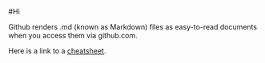 #Hi

Github renders .md (known as Markdown) files as easy-to-read documents when you access them via github.com.

Here is a link to a [cheatsheet](https://github.com/adam-p/markdown-here/wiki/Markdown-Cheatsheet).
